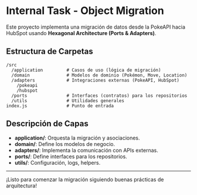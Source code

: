 # Internal Task - Object Migration

Este proyecto implementa una migración de datos desde la PokeAPI hacia HubSpot usando **Hexagonal Architecture (Ports & Adapters)**.

## Estructura de Carpetas

```
/src
  /application         # Casos de uso (lógica de migración)
  /domain              # Modelos de dominio (Pokémon, Move, Location)
  /adapters            # Integraciones externas (PokeAPI, HubSpot)
    /pokeapi
    /hubspot
  /ports               # Interfaces (contratos) para los repositorios
  /utils               # Utilidades generales
index.js               # Punto de entrada
```

## Descripción de Capas
- **application/**: Orquesta la migración y asociaciones.
- **domain/**: Define los modelos de negocio.
- **adapters/**: Implementa la comunicación con APIs externas.
- **ports/**: Define interfaces para los repositorios.
- **utils/**: Configuración, logs, helpers.

---

¡Listo para comenzar la migración siguiendo buenas prácticas de arquitectura! 